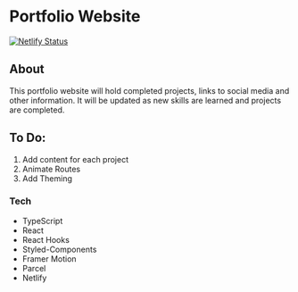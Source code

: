 # Portfolio Website

[![Netlify Status](https://api.netlify.com/api/v1/badges/793dd770-4baf-41f8-9163-e45a56fa7def/deploy-status)](https://app.netlify.com/sites/hardcore-turing-eb01e6/deploys)

## About

This portfolio website will hold completed projects, links to social media and other information. It will be updated as new skills are learned and projects are completed.

## To Do:

1. Add content for each project
2. Animate Routes
3. Add Theming

### Tech

- TypeScript
- React
- React Hooks
- Styled-Components
- Framer Motion
- Parcel
- Netlify
